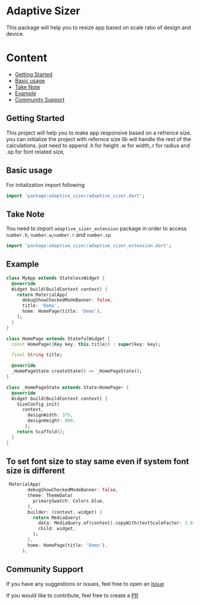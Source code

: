 # Adaptive Sizer

This package will help you to resize app based on scale ratio of design and device.

# Content

- [Getting Started](#basic-usage)
- [Basic usage](#take-note)
- [Take Note](#take-note)
- [Example](#to-set-font-size-to-stay-same-even-if-system-font-size-is-different)
- [Community Support](#community-support)

## Getting Started

This project will help you to make app responsive based on a refrence size. you can initialize the project with  refernce size lib will handle the rest of the calculations. just need to append .h for height .w for width,.r for radius and  .sp for font related size,

##  Basic usage

For initalization import following

```dart
import 'package:adaptive_sizer/adaptive_sizer.dart';
```

## Take Note

You need to import `adaptive_sizer_extension` package in order to access `number.h`, `number.w`,`number.r` and `number.sp`

```dart
import 'package:adaptive_sizer/adaptive_sizer_extension.dart';
```
## Example

```dart
class MyApp extends StatelessWidget {
  @override
  Widget build(BuildContext context) {
    return MaterialApp(
      debugShowCheckedModeBanner: false,
      title: 'Demo',
      home: HomePage(title: 'Demo'),
    );
  }
}

class HomePage extends StatefulWidget {
  const HomePage({Key key, this.title}) : super(key: key);

  final String title;

  @override
  _HomePageState createState() => _HomePageState();
}

class _HomePageState extends State<HomePage> {
  @override
  Widget build(BuildContext context) {
    SizeConfig.init(
      context,
        designWidth: 375,
        designHeight: 800,
       );
    return Scaffold();
  }
}
```
##  To set font size to stay same even if system font size is different

```dart
 MaterialApp(
        debugShowCheckedModeBanner: false,
        theme: ThemeData(
          primarySwatch: Colors.blue,
        ),
        builder: (context, widget) {
          return MediaQuery(
            data: MediaQuery.of(context).copyWith(textScaleFactor: 1.0),
            child: widget,
          );
        },
        home: HomePage(title: 'Demo'),
      ),
```

## Community Support

If you have any suggestions or issues, feel free to open an [issue](https://github.com/BobanBaby/adaptive_sizer/issues)

If you would like to contribute, feel free to create a [PR](https://github.com/BobanBaby/adaptive_sizer/pulls)